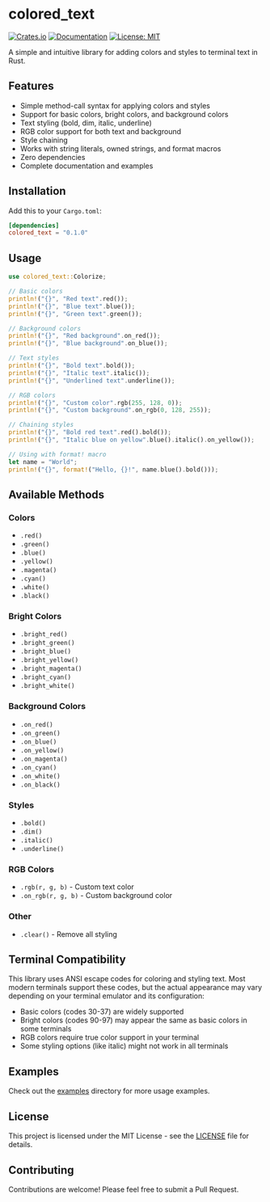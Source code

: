 # colored_text

[![Crates.io](https://img.shields.io/crates/v/colored_text.svg)](https://crates.io/crates/colored_text)
[![Documentation](https://docs.rs/colored_text/badge.svg)](https://docs.rs/colored_text)
[![License: MIT](https://img.shields.io/badge/License-MIT-yellow.svg)](https://opensource.org/licenses/MIT)

A simple and intuitive library for adding colors and styles to terminal text in Rust.

## Features

- Simple method-call syntax for applying colors and styles
- Support for basic colors, bright colors, and background colors
- Text styling (bold, dim, italic, underline)
- RGB color support for both text and background
- Style chaining
- Works with string literals, owned strings, and format macros
- Zero dependencies
- Complete documentation and examples

## Installation

Add this to your `Cargo.toml`:

```toml
[dependencies]
colored_text = "0.1.0"
```

## Usage

```rust
use colored_text::Colorize;

// Basic colors
println!("{}", "Red text".red());
println!("{}", "Blue text".blue());
println!("{}", "Green text".green());

// Background colors
println!("{}", "Red background".on_red());
println!("{}", "Blue background".on_blue());

// Text styles
println!("{}", "Bold text".bold());
println!("{}", "Italic text".italic());
println!("{}", "Underlined text".underline());

// RGB colors
println!("{}", "Custom color".rgb(255, 128, 0));
println!("{}", "Custom background".on_rgb(0, 128, 255));

// Chaining styles
println!("{}", "Bold red text".red().bold());
println!("{}", "Italic blue on yellow".blue().italic().on_yellow());

// Using with format! macro
let name = "World";
println!("{}", format!("Hello, {}!", name.blue().bold()));
```

## Available Methods

### Colors

- `.red()`
- `.green()`
- `.blue()`
- `.yellow()`
- `.magenta()`
- `.cyan()`
- `.white()`
- `.black()`

### Bright Colors

- `.bright_red()`
- `.bright_green()`
- `.bright_blue()`
- `.bright_yellow()`
- `.bright_magenta()`
- `.bright_cyan()`
- `.bright_white()`

### Background Colors

- `.on_red()`
- `.on_green()`
- `.on_blue()`
- `.on_yellow()`
- `.on_magenta()`
- `.on_cyan()`
- `.on_white()`
- `.on_black()`

### Styles

- `.bold()`
- `.dim()`
- `.italic()`
- `.underline()`

### RGB Colors

- `.rgb(r, g, b)` - Custom text color
- `.on_rgb(r, g, b)` - Custom background color

### Other

- `.clear()` - Remove all styling

## Terminal Compatibility

This library uses ANSI escape codes for coloring and styling text. Most modern terminals support these codes, but the actual appearance may vary depending on your terminal emulator and its configuration:

- Basic colors (codes 30-37) are widely supported
- Bright colors (codes 90-97) may appear the same as basic colors in some terminals
- RGB colors require true color support in your terminal
- Some styling options (like italic) might not work in all terminals

## Examples

Check out the [examples](examples/) directory for more usage examples.

## License

This project is licensed under the MIT License - see the [LICENSE](LICENSE) file for details.

## Contributing

Contributions are welcome! Please feel free to submit a Pull Request.
